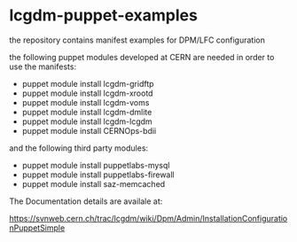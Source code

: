 # lcgdm-puppet-examples
the repository contains manifest examples for DPM/LFC configuration

the following puppet modules developed at CERN are needed in order to use the manifests:

* puppet module install lcgdm-gridftp
* puppet module install lcgdm-xrootd
* puppet module install lcgdm-voms
* puppet module install lcgdm-dmlite
* puppet module install lcgdm-lcgdm
* puppet module install CERNOps-bdii

and the following third party modules:

* puppet module install puppetlabs-mysql
* puppet module install puppetlabs-firewall
* puppet module install saz-memcached

The Documentation details are availale at:

https://svnweb.cern.ch/trac/lcgdm/wiki/Dpm/Admin/InstallationConfigurationPuppetSimple


